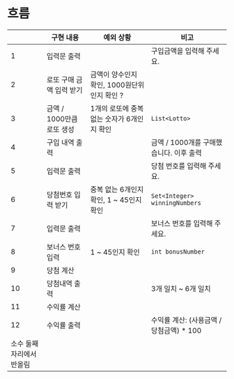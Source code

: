 # 흐름
|  | 구현 내용 | 예외 상황 | 비고                            |
| --- | --- | --- |-------------------------------|
| 1 | 입력문 출력 |  | 구입금액을 입력해 주세요.                |
| 2 | 로또 구매 금액 입력 받기 | 금액이 양수인지 확인, 1000원단위인지 확인 ? |                               |
| 3 | 금액 / 1000만큼 로또 생성 | 1개의 로또에 중복없는 숫자가 6개인지 확인 | `List<Lotto>`                 |
| 4 | 구입 내역 출력 |  | 금액 / 1000개를 구매했습니다. 이후 출력     |
| 5 | 입력문 출력 |  | 당첨 번호를 입력해 주세요.               |
| 6 | 당첨번호 입력 받기 | 중복 없는 6개인지 확인, 1 ~ 45인지 확인 | `Set<Integer> winningNumbers` |
| 7 | 입력문 출력 |  | 보너스 번호를 입력해 주세요.              |
| 8 | 보너스 번호 입력 | 1 ~ 45인지 확인 | `int bonusNumber`             |
| 9 | 당첨 계산 |  |                               |
| 10 | 당첨내역 출력 |  | 3개 일치 ~ 6개 일치                 |
| 11 | 수익률 계산 |  |                               |
| 12 | 수익률 출력 |  | 수익률 계산: (사용금액 / 당첨금액) * 100   
소수 둘째자리에서 반올림 |

